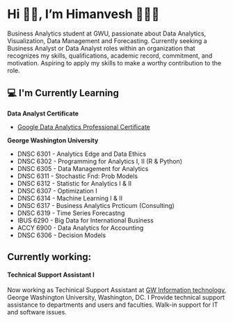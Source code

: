 # Hi 👋🏻, I’m Himanvesh 👨🏻‍💻

Business Analytics student at GWU, passionate about Data Analytics, Visualization, Data Management and Forecasting. Currently seeking a Business Analyst or Data Analyst roles within an organization that recognizes my skills, qualifications, academic record, commitment, and motivation. Aspiring to apply my skills to make a worthy contribution to the role.

<h2>💻 I'm Currently Learning</h2>

__Data Analyst Certificate__
- [Google Data Analytics Professional Certificate](https://www.coursera.org/professional-certificates/google-data-analytics)

<!-- __George Washington University__
- -->
__George Washington University__
- DNSC 6301 - Analytics Edge and Data Ethics
- DNSC 6302 - Programming for Analytics I, II (R & Python)
- DNSC 6305 - Data Management for Analytics
- DNSC 6311 - Stochastic Fnd: Prob Models
- DNSC 6312 - Statistic for Analytics I & II
- DNSC 6307 - Optimization I 
- DNSC 6314 - Machine Learning I & II
- DNSC 6317 - Business Analytics Prcticum (Consulting)
- DNSC 6319 - Time Series Forecastng 
- IBUS 6290 - Big Data for International Business
- ACCY 6900 - Data Analytics for Accounting
- DNSC 6306 - Decision Models 

<h2>Currently working:</h2>
<h4>Technical Support Assistant I</h4>

Now working as Techinical Support Assistant at [GW Information technology](https://it.gwu.edu/), George Washington University, Washington, DC. I Provide technical support assistance to departments and users and faculties. Walk-in support for IT and software issues.
<!---
himanvesh/himanvesh is a ✨ special ✨ repository because its `README.md` (this file) appears on your GitHub profile.
You can click the Preview link to take a look at your changes.
--->
